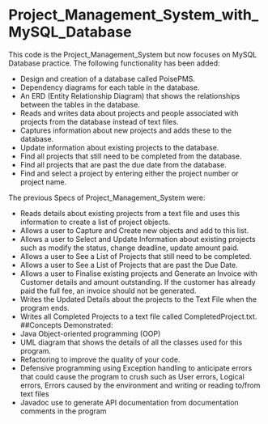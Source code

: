 # Project_Management_System_with_MySQL_Database

This code is the Project_Management_System but now focuses on MySQL Database practice. The following functionality has been added:
* Design and creation of a database called PoisePMS.
* Dependency diagrams for each table in the database.
* An ERD (Entity Relationship Diagram) that shows the relationships between the tables in the database.
* Reads and writes data about projects and people associated with projects from the database instead of text files.
* Captures information about new projects and adds these to the database.
* Update information about existing projects to the database.
* Find all projects that still need to be completed from the database.
* Find all projects that are past the due date from the database.
* Find and select a project by entering either the project number or project name.

The previous Specs of Project_Management_System were: 
* Reads details about existing projects from a text file and uses this information to create a list of project objects.
* Allows a user to Capture and Create new objects and add to this list.
* Allows a user to Select and Update Information about existing projects such as modify the status, change deadline, update amount paid.
* Allows a user to See a List of Projects that still need to be completed.
* Allows a user to See a List of Projects that are past the Due Date.
* Allows a user to Finalise existing projects and Generate an Invoice with Customer details and amount outstanding. If the customer has already paid the full fee, an invoice should not be generated.
* Writes the Updated Details about the projects to the Text File when the program ends.
* Writes all Completed Projects to a text file called CompletedProject.txt.
##Concepts Demonstrated:
* Java Object-oriented programming (OOP)
* UML diagram that shows the details of all the classes used for this program.
* Refactoring to improve the quality of your code.
* Defensive programming using Exception handling to anticipate errors that could cause the program to crush such as User errors, Logical errors, Errors caused by the environment and writing or reading to/from text files
* Javadoc use to generate API documentation from documentation comments in the program
